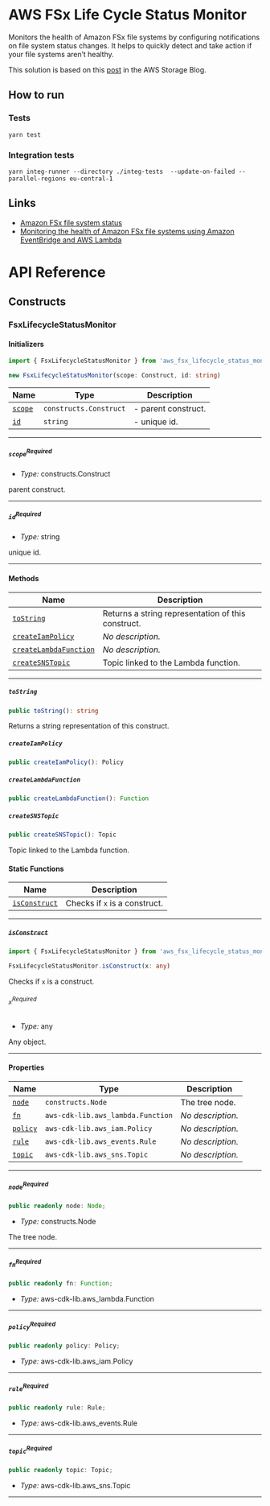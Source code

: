 # AWS FSx Life Cycle Status Monitor

Monitors the health of Amazon FSx file systems by configuring
notifications on file system status changes. It helps to
quickly detect and take action if your file systems aren’t healthy.

This solution is based on this [post](https://aws.amazon.com/de/blogs/storage/monitoring-the-health-of-amazon-fsx-file-systems-using-amazon-eventbridge-and-aws-lambda/) in the AWS Storage Blog.

## How to run

### Tests

```shell
yarn test
```

### Integration tests

```shell
yarn integ-runner --directory ./integ-tests  --update-on-failed --parallel-regions eu-central-1
```

## Links

- [Amazon FSx file system status](https://docs.aws.amazon.com/fsx/latest/WindowsGuide/file-system-lifecycle-states.html)
- [Monitoring the health of Amazon FSx file systems using Amazon EventBridge and AWS Lambda](https://aws.amazon.com/de/blogs/storage/monitoring-the-health-of-amazon-fsx-file-systems-using-amazon-eventbridge-and-aws-lambda/)
# API Reference <a name="API Reference" id="api-reference"></a>

## Constructs <a name="Constructs" id="Constructs"></a>

### FsxLifecycleStatusMonitor <a name="FsxLifecycleStatusMonitor" id="aws_fsx_lifecycle_status_monitor.FsxLifecycleStatusMonitor"></a>

#### Initializers <a name="Initializers" id="aws_fsx_lifecycle_status_monitor.FsxLifecycleStatusMonitor.Initializer"></a>

```typescript
import { FsxLifecycleStatusMonitor } from 'aws_fsx_lifecycle_status_monitor'

new FsxLifecycleStatusMonitor(scope: Construct, id: string)
```

| **Name** | **Type** | **Description** |
| --- | --- | --- |
| <code><a href="#aws_fsx_lifecycle_status_monitor.FsxLifecycleStatusMonitor.Initializer.parameter.scope">scope</a></code> | <code>constructs.Construct</code> | - parent construct. |
| <code><a href="#aws_fsx_lifecycle_status_monitor.FsxLifecycleStatusMonitor.Initializer.parameter.id">id</a></code> | <code>string</code> | - unique id. |

---

##### `scope`<sup>Required</sup> <a name="scope" id="aws_fsx_lifecycle_status_monitor.FsxLifecycleStatusMonitor.Initializer.parameter.scope"></a>

- *Type:* constructs.Construct

parent construct.

---

##### `id`<sup>Required</sup> <a name="id" id="aws_fsx_lifecycle_status_monitor.FsxLifecycleStatusMonitor.Initializer.parameter.id"></a>

- *Type:* string

unique id.

---

#### Methods <a name="Methods" id="Methods"></a>

| **Name** | **Description** |
| --- | --- |
| <code><a href="#aws_fsx_lifecycle_status_monitor.FsxLifecycleStatusMonitor.toString">toString</a></code> | Returns a string representation of this construct. |
| <code><a href="#aws_fsx_lifecycle_status_monitor.FsxLifecycleStatusMonitor.createIamPolicy">createIamPolicy</a></code> | *No description.* |
| <code><a href="#aws_fsx_lifecycle_status_monitor.FsxLifecycleStatusMonitor.createLambdaFunction">createLambdaFunction</a></code> | *No description.* |
| <code><a href="#aws_fsx_lifecycle_status_monitor.FsxLifecycleStatusMonitor.createSNSTopic">createSNSTopic</a></code> | Topic linked to the Lambda function. |

---

##### `toString` <a name="toString" id="aws_fsx_lifecycle_status_monitor.FsxLifecycleStatusMonitor.toString"></a>

```typescript
public toString(): string
```

Returns a string representation of this construct.

##### `createIamPolicy` <a name="createIamPolicy" id="aws_fsx_lifecycle_status_monitor.FsxLifecycleStatusMonitor.createIamPolicy"></a>

```typescript
public createIamPolicy(): Policy
```

##### `createLambdaFunction` <a name="createLambdaFunction" id="aws_fsx_lifecycle_status_monitor.FsxLifecycleStatusMonitor.createLambdaFunction"></a>

```typescript
public createLambdaFunction(): Function
```

##### `createSNSTopic` <a name="createSNSTopic" id="aws_fsx_lifecycle_status_monitor.FsxLifecycleStatusMonitor.createSNSTopic"></a>

```typescript
public createSNSTopic(): Topic
```

Topic linked to the Lambda function.

#### Static Functions <a name="Static Functions" id="Static Functions"></a>

| **Name** | **Description** |
| --- | --- |
| <code><a href="#aws_fsx_lifecycle_status_monitor.FsxLifecycleStatusMonitor.isConstruct">isConstruct</a></code> | Checks if `x` is a construct. |

---

##### ~~`isConstruct`~~ <a name="isConstruct" id="aws_fsx_lifecycle_status_monitor.FsxLifecycleStatusMonitor.isConstruct"></a>

```typescript
import { FsxLifecycleStatusMonitor } from 'aws_fsx_lifecycle_status_monitor'

FsxLifecycleStatusMonitor.isConstruct(x: any)
```

Checks if `x` is a construct.

###### `x`<sup>Required</sup> <a name="x" id="aws_fsx_lifecycle_status_monitor.FsxLifecycleStatusMonitor.isConstruct.parameter.x"></a>

- *Type:* any

Any object.

---

#### Properties <a name="Properties" id="Properties"></a>

| **Name** | **Type** | **Description** |
| --- | --- | --- |
| <code><a href="#aws_fsx_lifecycle_status_monitor.FsxLifecycleStatusMonitor.property.node">node</a></code> | <code>constructs.Node</code> | The tree node. |
| <code><a href="#aws_fsx_lifecycle_status_monitor.FsxLifecycleStatusMonitor.property.fn">fn</a></code> | <code>aws-cdk-lib.aws_lambda.Function</code> | *No description.* |
| <code><a href="#aws_fsx_lifecycle_status_monitor.FsxLifecycleStatusMonitor.property.policy">policy</a></code> | <code>aws-cdk-lib.aws_iam.Policy</code> | *No description.* |
| <code><a href="#aws_fsx_lifecycle_status_monitor.FsxLifecycleStatusMonitor.property.rule">rule</a></code> | <code>aws-cdk-lib.aws_events.Rule</code> | *No description.* |
| <code><a href="#aws_fsx_lifecycle_status_monitor.FsxLifecycleStatusMonitor.property.topic">topic</a></code> | <code>aws-cdk-lib.aws_sns.Topic</code> | *No description.* |

---

##### `node`<sup>Required</sup> <a name="node" id="aws_fsx_lifecycle_status_monitor.FsxLifecycleStatusMonitor.property.node"></a>

```typescript
public readonly node: Node;
```

- *Type:* constructs.Node

The tree node.

---

##### `fn`<sup>Required</sup> <a name="fn" id="aws_fsx_lifecycle_status_monitor.FsxLifecycleStatusMonitor.property.fn"></a>

```typescript
public readonly fn: Function;
```

- *Type:* aws-cdk-lib.aws_lambda.Function

---

##### `policy`<sup>Required</sup> <a name="policy" id="aws_fsx_lifecycle_status_monitor.FsxLifecycleStatusMonitor.property.policy"></a>

```typescript
public readonly policy: Policy;
```

- *Type:* aws-cdk-lib.aws_iam.Policy

---

##### `rule`<sup>Required</sup> <a name="rule" id="aws_fsx_lifecycle_status_monitor.FsxLifecycleStatusMonitor.property.rule"></a>

```typescript
public readonly rule: Rule;
```

- *Type:* aws-cdk-lib.aws_events.Rule

---

##### `topic`<sup>Required</sup> <a name="topic" id="aws_fsx_lifecycle_status_monitor.FsxLifecycleStatusMonitor.property.topic"></a>

```typescript
public readonly topic: Topic;
```

- *Type:* aws-cdk-lib.aws_sns.Topic

---





